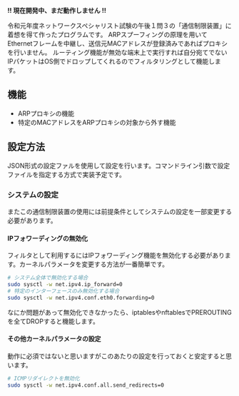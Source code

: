 **!! 現在開発中、まだ動作しません !!**

令和元年度ネットワークスペシャリスト試験の午後１問３の「通信制限装置」に着想を得て作ったプログラムです。
ARPスプーフィングの原理を用いてEthernetフレームを中継し、送信元MACアドレスが登録済みであればプロキシを行いません。
ルーティング機能が無効な端末上で実行すれば自分宛てでないIPパケットはOS側でドロップしてくれるのでフィルタリングとして機能します。

## 機能
- ARPプロキシの機能
- 特定のMACアドレスをARPプロキシの対象から外す機能

## 設定方法
JSON形式の設定ファルを使用して設定を行います。コマンドライン引数で設定ファイルを指定する方式で実装予定です。
### システムの設定
またこの通信制限装置の使用には前提条件としてシステムの設定を一部変更する必要があります。
#### IPフォワーディングの無効化
フィルタとして利用するにはIPフォワーディング機能を無効化する必要があります。カーネルパラメータを変更する方法が一番簡単です。
```bash
# システム全体で無効化する場合
sudo sysctl -w net.ipv4.ip_forward=0
# 特定のインターフェースのみ無効化する場合
sudo sysctl -w net.ipv4.conf.eth0.forwarding=0
```
なにか問題があって無効化できなかったら、iptablesやnftablesでPREROUTINGを全てDROPすると機能します。
#### その他カーネルパラメータの設定
動作に必須ではないと思いますがこのあたりの設定を行っておくと安定すると思います。
```bash
# ICMPリダイレクトを無効化
sudo sysctl -w net.ipv4.conf.all.send_redirects=0
```
